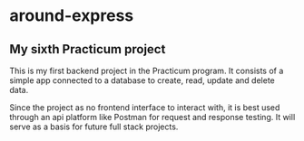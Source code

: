 # around-express
## My sixth Practicum project

This is my first backend project in the Practicum program. It consists of a simple app connected to a database to create, read, update and delete data. 

Since the project as no frontend interface to interact with, it is best used through an api platform like Postman for request and response testing. It will serve as a basis for future full stack projects.
